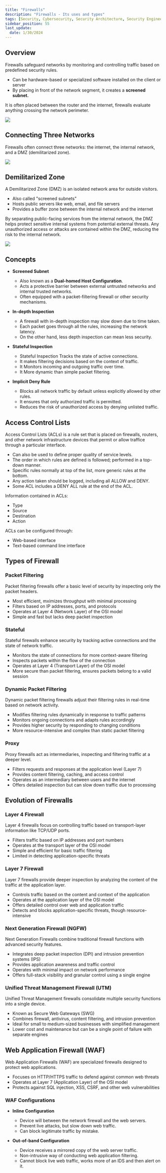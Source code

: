 ```yaml
---
title: "Firewalls"
description: "Firewalls - Its uses and types"
tags: [Security, Cybersecurity, Security Architecture, Security Engineering]
sidebar_position: 55
last_update:
  date: 1/30/2024
---
```



## Overview 

Firewalls safeguard networks by monitoring and controlling traffic based on predefined security rules.

- Can be hardware-based or specialized software installed on the client or server
- By placing in front of the network segment, it creates a **screened subnet.**

It is often placed between the router and the internet, firewalls evaluate anything crossing the network perimeter.

<div class='img-center'>

![](/img/docs/networking-basics-devices-fiewallssss.png)

</div>


## Connecting Three Networks

Firewalls often connect three networks: the internet, the internal network, and a DMZ (demilitarized zone).

<div class='img-center'>

![](/img/docs/networking-basics-devices-firewalls-connect-three-networksss.png)

</div>

## Demilitarized Zone

A Demilitarized Zone (DMZ) is an isolated network area for outside visitors.

- Also called "screened subnets"
- Hosts public servers like web, email, and file servers
- Provides a buffer zone between the internal network and the internet

By separating public-facing services from the internal network, the DMZ helps protect sensitive internal systems from potential external threats. Any unauthorized access or attacks are contained within the DMZ, reducing the risk to the internal network.

<div class="img-center">

![](/img/docs/security-dmz-simplified-dmz-diagrammm.png)

</div>

## Concepts

- **Screened Subnet** 

  - Also known as a **Dual-homed Host Configuration**.
  - Acts a protective barrier between external untrusted networks and internal trusted networks.
  - Often equipped with a packet-filtering firewall or other security mechanisms.

- **In-depth Inspection**

  - A firewall with in-depth inspection may slow down due to time taken.
  - Each packet goes through all the rules, increasing the network latency.
  - On the other hand, less depth inspection can mean less security.

- **Stateful Inspection**

  - Stateful Inspection Tracks the state of active connections.
  - It makes filtering decisions based on the context of traffic.
  - It Monitors incoming and outgoing traffic over time.
  - It More dynamic than simple packet filtering.

- **Implicit Deny Rule**

  - Blocks all network traffic by default unless explicitly allowed by other rules.
  - It ensures that only authorized traffic is permitted.
  - Reduces the risk of unauthorized access by denying unlisted traffic.


## Access Control Lists 

Access Control Lists (ACLs) is a rule set that is placed on firewalls, routers, and other network infrastructure devices that permit or allow traffice through a particular interface.

- Can also be used to define proper quality of service levels.
- The order in which rules are defined is followed; performed in a top-down manner.
- Specific rules normally at top of the list, more generic rules at the bottom.
- Any action taken should be logged, including all ALLOW and DENY.
- Some ACL includes a DENY ALL rule at the end of the ACL.

Information contained in ACLs:

  - Type 
  - Source 
  - Destination 
  - Action

ACLs can be configured through:

  - Web-based interface 
  - Text-based command line interface


## Types of Firewall 

### Packet Filtering

Packet filtering firewalls offer a basic level of security by inspecting only the packet headers.

  - Most efficient, mximizes throughput with minimal processing
  - Filters based on IP addresses, ports, and protocols
  - Operates at Layer 4 (Network Layer) of the OSI model
  - Simple and fast but lacks deep packet inspection

### Stateful

Stateful firewalls enhance security by tracking active connections and the state of network traffic.

  - Monitors the state of connections for more context-aware filtering
  - Inspects packets within the flow of the connection
  - Operates at Layer 4 (Transport Layer) of the OSI model
  - More secure than packet filtering, ensures packets belong to a valid session

### Dynamic Packet Filtering

Dynamic packet filtering firewalls adjust their filtering rules in real-time based on network activity.

  - Modifies filtering rules dynamically in response to traffic patterns
  - Monitors ongoing connections and adapts rules accordingly
  - Provides higher security by responding to changing conditions
  - More resource-intensive and complex than static packet filtering

### Proxy

Proxy firewalls act as intermediaries, inspecting and filtering traffic at a deeper level.

  - Filters requests and responses at the application level (Layer 7)
  - Provides content filtering, caching, and access control
  - Operates as an intermediary between users and the internet
  - Offers detailed inspection but can slow down traffic due to processing

## Evolution of Firewalls

### Layer 4 Firewall

Layer 4 firewalls focus on controlling traffic based on transport-layer information like TCP/UDP ports.

  - Filters traffic based on IP addresses and port numbers
  - Operates at the transport layer of the OSI model
  - Simple and efficient for basic traffic filtering
  - Limited in detecting application-specific threats

### Layer 7 Firewall

Layer 7 firewalls provide deeper inspection by analyzing the content of the traffic at the application layer.

  - Controls traffic based on the content and context of the application
  - Operates at the application layer of the OSI model
  - Offers detailed control over web and application traffic
  - Detects and blocks application-specific threats, though resource-intensive

### Next Generation Firewall (NGFW)

Next Generation Firewalls combine traditional firewall functions with advanced security features.

  - Integrates deep packet inspection (DPI) and intrusion prevention systems (IPS)
  - Provides application awareness and traffic control
  - Operates with minimal impact on network performance
  - Offers full-stack visibility and granular control using a single engine

### Unified Threat Management Firewall (UTM)

Unified Threat Management firewalls consolidate multiple security functions into a single device.

  - Known as Secure Web Gateways (SWG)
  - Combines firewall, antivirus, content filtering, and intrusion prevention
  - Ideal for small to medium-sized businesses with simplified management
  - Lower cost and maintenance but can be a single point of failure with separate engines

## Web Application Firewall (WAF)

Web Application Firewalls (WAF) are specialized firewalls designed to protect web applications.

  - Focuses on HTTP/HTTPS traffic to defend against common web threats
  - Operates at Layer 7 (Application Layer) of the OSI model
  - Protects against SQL injection, XSS, CSRF, and other web vulnerabilities

### WAF Configurations
   
- **Inline Configuration**

  - Device will between the network firewall and the web servers.
  - Prevent live attacks, but slow down web traffic.
  - Can block legitimate traffic by mistake.

- **Out-of-band Configuration**

  - Device receives a mirrored copy of the web server traffic.
  - Non-intrusive way of conducting web application filtering.
  - Cannot block live web traffic, works more of an IDS and then alert on it.
